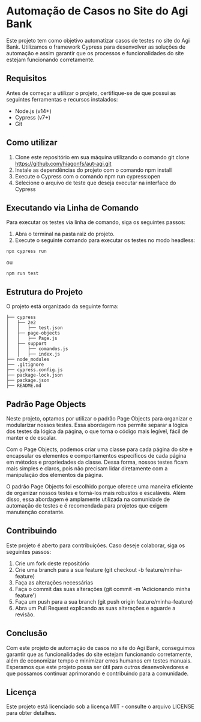 # Automação de Casos no Site do Agi Bank
Este projeto tem como objetivo automatizar casos de testes no site do Agi Bank. Utilizamos o framework Cypress para desenvolver as soluções de automação e assim garantir que os processos e funcionalidades do site estejam funcionando corretamente.

## Requisitos
Antes de começar a utilizar o projeto, certifique-se de que possui as seguintes ferramentas e recursos instalados:

- Node.js (v14+)
- Cypress (v7+)
- Git

## Como utilizar
1. Clone este repositório em sua máquina utilizando o comando git clone https://github.com/hiagonfs/aut-agi.git
2. Instale as dependências do projeto com o comando npm install
3. Execute o Cypress com o comando npm run cypress:open
4. Selecione o arquivo de teste que deseja executar na interface do Cypress

## Executando via Linha de Comando

Para executar os testes via linha de comando, siga os seguintes passos:

1. Abra o terminal na pasta raiz do projeto.
2. Execute o seguinte comando para executar os testes no modo headless:
```
npx cypress run
```
ou
```
npm run test
```

## Estrutura do Projeto

O projeto está organizado da seguinte forma:
```
├── cypress
│   ├── 2e2
│   │   ├── test.json
│   ├── page-objects
│   │   ├── Page.js
│   ├── support
│   │   ├── comandos.js
│   │   ├── index.js
├── node_modules
├── .gitignore
├── cypress.config.js
├── package-lock.json
├── package.json
├── README.md
```
## Padrão Page Objects

Neste projeto, optamos por utilizar o padrão Page Objects para organizar e modularizar nossos testes. Essa abordagem nos permite separar a lógica dos testes da lógica da página, o que torna o código mais legível, fácil de manter e de escalar.

Com o Page Objects, podemos criar uma classe para cada página do site e encapsular os elementos e comportamentos específicos de cada página em métodos e propriedades da classe. Dessa forma, nossos testes ficam mais simples e claros, pois não precisam lidar diretamente com a manipulação dos elementos da página.

O padrão Page Objects foi escolhido porque oferece uma maneira eficiente de organizar nossos testes e torná-los mais robustos e escaláveis. Além disso, essa abordagem é amplamente utilizada na comunidade de automação de testes e é recomendada para projetos que exigem manutenção constante.

## Contribuindo
Este projeto é aberto para contribuições. Caso deseje colaborar, siga os seguintes passos:

1. Crie um fork deste repositório
2. Crie uma branch para a sua feature (git checkout -b feature/minha-feature)
3. Faça as alterações necessárias
4. Faça o commit das suas alterações (git commit -m 'Adicionando minha feature')
5. Faça um push para a sua branch (git push origin feature/minha-feature)
6. Abra um Pull Request explicando as suas alterações e aguarde a revisão.

## Conclusão

Com este projeto de automação de casos no site do Agi Bank, conseguimos garantir que as funcionalidades do site estejam funcionando corretamente, além de economizar tempo e minimizar erros humanos em testes manuais. Esperamos que este projeto possa ser útil para outros desenvolvedores e que possamos continuar aprimorando e contribuindo para a comunidade.

## Licença
Este projeto está licenciado sob a licença MIT - consulte o arquivo LICENSE para obter detalhes.
